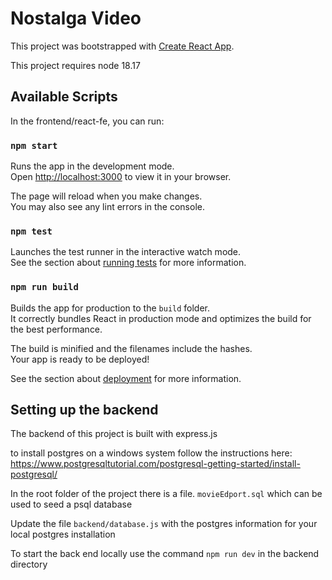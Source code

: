 # Nostalga Video 

This project was bootstrapped with [Create React App](https://github.com/facebook/create-react-app).

This project requires node 18.17 

## Available Scripts

In the frontend/react-fe, you can run:

### `npm start`

Runs the app in the development mode.\
Open [http://localhost:3000](http://localhost:3000) to view it in your browser.

The page will reload when you make changes.\
You may also see any lint errors in the console.

### `npm test`

Launches the test runner in the interactive watch mode.\
See the section about [running tests](https://facebook.github.io/create-react-app/docs/running-tests) for more information.

### `npm run build`

Builds the app for production to the `build` folder.\
It correctly bundles React in production mode and optimizes the build for the best performance.

The build is minified and the filenames include the hashes.\
Your app is ready to be deployed!

See the section about [deployment](https://facebook.github.io/create-react-app/docs/deployment) for more information.

## Setting up the backend

The backend of this project is built with express.js

to install postgres on a windows system follow the instructions here:
https://www.postgresqltutorial.com/postgresql-getting-started/install-postgresql/

In the root folder of the project there is a file. `movieEdport.sql` which can be used to seed a psql database

Update the file `backend/database.js` with the postgres information for your local postgres installation

To start the back end locally use the command `npm run dev` in the backend directory









